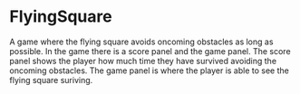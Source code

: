 # FlyingSquare
A game where the flying square avoids oncoming obstacles as long as possible.
In the game there is a score panel and the game panel.
The score panel shows the player how much time they have survived avoiding the oncoming obstacles.
The game panel is where the player is able to see the flying square suriving.
